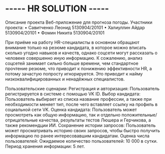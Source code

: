 # ----- **HR SOLUTION** -----
Описание проекта
Веб-приложение для прогноза погоды. Участники проекта:
•	Савитченко Леонид 5130904/20101
•	Халиуллин Айдар 5130904/20101
•	Фомин Никита 5130904/20101

При приёме на работу HR-специалисты в основном обращают внимание только на резюме кандидата, в которое можно вписать сколько угодно навыков и качеств, однако соцсети могут рассказать о человеке совершенно иную информацию. К сожалению, анализ соцсетей занимает сильно больше времени, чем стандартное прочтение резюме, что приводит к понижению эффективности HR, а потому зачастую попросту игнорируется. Это приводит к найму низкоквалифицированных и ненадёжных специалистов.

Пользовательские сценарии:
Регистрация и авторизация:
Пользователь регистрируется в системе с помощью VK ID.
Выбор кандидата:
Пользователь выбирает из списка название профессии, а также при необходимости меняет тип, после чего вставляет ссылку на профиль в социальной сети VK.
Оценка кандидата:
Пользователь может просмотреть как общую информацию, так и отдельно положительные/отрицательные качества, результаты тестов Люшера и Герчикова, а также рекомендции ИИ.
Сохранение истории запросов:
Пользователь может просматривать историю своих запросов, чтобы быстро получить информацию по ранее интересовавшим кандидатам.
Оценка числа пользователей:
Ожидаемое количество пользователей: 10 000 в сутки.
Период хранения информации: 5 лет.
